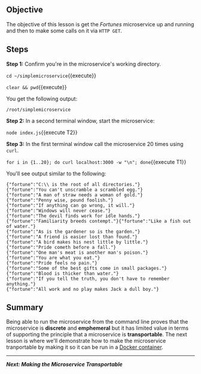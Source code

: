 ## Objective
The objective of this lesson is get the *Fortunes* microservice up and running and then to make some calls on it via `HTTP GET`.

## Steps

**Step 1:** Confirm you're in the microservice's working directory.

`cd ~/simplemicroservice`{{execute}}

`clear && pwd`{{execute}}

You get the following output:

`/root/simplemicroservice`

**Step 2:** In a second terminal window, start the microservice:

`node index.js`{{execute T2}}


**Step 3:** In the first terminal window call the microservice 20 times using `curl`.

`for i in {1..20}; do curl localhost:3000 -w "\n"; done`{{execute T1}}

You'll see output similar to the following:

```
{"fortune":"C:\\ is the root of all directories."}
{"fortune":"You can't unscramble a scrambled egg."}
{"fortune":"A man of straw needs a woman of gold."}
{"fortune":"Penny wise, pound foolish."}
{"fortune":"If anything can go wrong, it will."}
{"fortune":"Windows will never cease."}
{"fortune":"The devil finds work for idle hands."}
{"fortune":"Familiarity breeds contempt."}{"fortune":"Like a fish out of water."}
{"fortune":"As is the gardener so is the garden."}
{"fortune":"A friend is easier lost than found."}
{"fortune":"A bird makes his nest little by little."}
{"fortune":"Pride cometh before a fall."}
{"fortune":"One man's meat is another man's poison."}
{"fortune":"You are what you eat."}
{"fortune":"Pride feels no pain."}
{"fortune":"Some of the best gifts come in small packages."}
{"fortune":"Blood is thicker than water."}
{"fortune":"If you tell the truth, you don't have to remember anything."}
{"fortune":"All work and no play makes Jack a dull boy."}

```

## Summary

Being able to run the microservice from the command line proves that the microservice is **discrete** and **emphemeral** but it has limited value in terms of supporting the  principle that a microservice is **transportable**. The next lesson is where we'll demonstrate how to make the microservice tranportable by making it so it can be run in a [Docker container](https://en.wikipedia.org/wiki/Docker_%28software%29).

---

***Next: Making the Microservice Transportable***